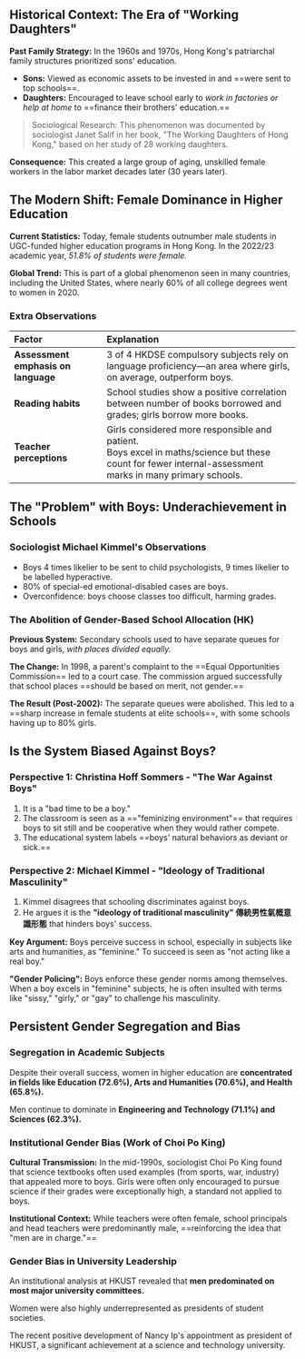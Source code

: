 ## Historical Context: The Era of "Working Daughters"

**Past Family Strategy:** In the 1960s and 1970s, Hong Kong's patriarchal family structures prioritized sons' education.

- **Sons:** Viewed as economic assets to be invested in and ==were sent to top schools==.
- **Daughters:** Encouraged to leave school early to *work in factories or help at home* to ==finance their brothers' education.==

> Sociological Research: This phenomenon was documented by sociologist Janet Salif in her book, "The Working Daughters of Hong Kong," based on her study of 28 working daughters.

**Consequence:** This created a large group of aging, unskilled female workers in the labor market decades later (30 years later).

## The Modern Shift: Female Dominance in Higher Education

**Current Statistics:** Today, female students outnumber male students in UGC-funded higher education programs in Hong Kong. In the 2022/23 academic year, *51.8% of students were female.*

**Global Trend:** This is part of a global phenomenon seen in many countries, including the United States, where nearly 60% of all college degrees went to women in 2020.

### Extra Observations

| Factor                              | Explanation                                                                                                                                                |
|:---------------------------------- |:--------------------------------------------------------------------------------------------------------------------------------------------------------- |
| **Assessment emphasis on language** | 3 of 4 HKDSE compulsory subjects rely on language proficiency—an area where girls, on average, outperform boys.                                            |
| **Reading habits**                  | School studies show a positive correlation between number of books borrowed and grades; girls borrow more books.                                           |
| **Teacher perceptions**             | Girls considered more responsible and patient.<br>Boys excel in maths/science but these count for fewer internal-assessment marks in many primary schools. |

## The "Problem" with Boys: Underachievement in Schools

### Sociologist Michael Kimmel's Observations

- Boys 4 times likelier to be sent to child psychologists, 9 times likelier to be labelled hyperactive.
- 80% of special-ed emotional-disabled cases are boys.
- Overconfidence: boys choose classes too difficult, harming grades.

### The Abolition of Gender-Based School Allocation (HK)

**Previous System:** Secondary schools used to have separate queues for boys and girls, *with places divided equally.*

**The Change:** In 1998, a parent's complaint to the ==Equal Opportunities Commission== led to a court case. The commission argued successfully that school places ==should be based on merit, not gender.==

**The Result (Post-2002):** The separate queues were abolished. This led to a ==sharp increase in female students at elite schools==, with some schools having up to 80% girls.

## Is the System Biased Against Boys?

### Perspective 1: Christina Hoff Sommers - "The War Against Boys"

1. It is a "bad time to be a boy."
2. The classroom is seen as a =="feminizing environment"== that requires boys to sit still and be cooperative when they would rather compete.
3. The educational system labels ==boys' natural behaviors as deviant or sick.==

### Perspective 2: Michael Kimmel - "Ideology of Traditional Masculinity"

1. Kimmel disagrees that schooling discriminates against boys.
2. He argues it is the **"ideology of traditional masculinity" 傳統男性氣概意識形態** that hinders boys' success.

**Key Argument:** Boys perceive success in school, especially in subjects like arts and humanities, as "feminine." To succeed is seen as "not acting like a real boy."

**"Gender Policing":** Boys enforce these gender norms among themselves. When a boy excels in "feminine" subjects, he is often insulted with terms like "sissy," "girly," or "gay" to challenge his masculinity.

## Persistent Gender Segregation and Bias

### Segregation in Academic Subjects

Despite their overall success, women in higher education are **concentrated in fields like Education (72.6%), Arts and Humanities (70.6%), and Health (65.8%).**

Men continue to dominate in **Engineering and Technology (71.1%) and Sciences (62.3%).**

### Institutional Gender Bias (Work of Choi Po King)

**Cultural Transmission:** In the mid-1990s, sociologist Choi Po King found that science textbooks often used examples (from sports, war, industry) that appealed more to boys. Girls were often only encouraged to pursue science if their grades were exceptionally high, a standard not applied to boys.

**Institutional Context:** While teachers were often female, school principals and head teachers were predominantly male, ==reinforcing the idea that "men are in charge."==

### Gender Bias in University Leadership

An institutional analysis at HKUST revealed that **men predominated on most major university committees.**

Women were also highly underrepresented as presidents of student societies.  

The recent positive development of Nancy Ip's appointment as president of HKUST, a significant achievement at a science and technology university.
